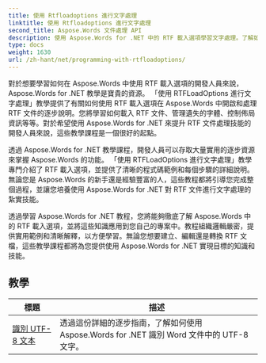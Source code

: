 ```yaml
---
title: 使用 Rtfloadoptions 進行文字處理
linktitle: 使用 Rtfloadoptions 進行文字處理
second_title: Aspose.Words 文件處理 API
description: 使用 Aspose.Words for .NET 中的 RTF 載入選項學習文字處理。了解如何使用逐步教學和範例 C# 程式碼載入和操作 RTF 文件。
type: docs
weight: 1630
url: /zh-hant/net/programming-with-rtfloadoptions/
---
```

對於想要學習如何在 Aspose.Words 中使用 RTF 載入選項的開發人員來說，Aspose.Words for .NET 教學是寶貴的資源。 「使用 RTFLoadOptions 進行文字處理」教學提供了有關如何使用 RTF 載入選項在 Aspose.Words 中開啟和處理 RTF 文件的逐步說明。您將學習如何載入 RTF 文件、管理遺失的字體、控制佈局資訊等等。對於希望使用 Aspose.Words for .NET 來提升 RTF 文件處理技能的開發人員來說，這些教學課程是一個很好的起點。

透過 Aspose.Words for .NET 教學課程，開發人員可以存取大量實用的逐步資源來掌握 Aspose.Words 的功能。 「使用 RTFLoadOptions 進行文字處理」教學專門介紹了 RTF 載入選項，並提供了清晰的程式碼範例和每個步驟的詳細說明。無論您是 Aspose.Words 的新手還是經驗豐富的人，這些教程都將引導您完成整個過程，並讓您培養使用 Aspose.Words for .NET 對 RTF 文件進行文字處理的紮實技能。

透過學習 Aspose.Words for .NET 教程，您將能夠徹底了解 Aspose.Words 中的 RTF 載入選項，並將這些知識應用到您自己的專案中。教程組織邏輯嚴密，提供實用範例和清晰解釋，以方便學習。無論您想要建立、編輯還是轉換 RTF 文檔，這些教學課程都將為您提供使用 Aspose.Words for .NET 實現目標的知識和技能。

 ## 教學
| 標題 | 描述 |
| --- | --- |
| [識別 UTF-8 文本](./recognize-utf8-text/) | 透過這份詳細的逐步指南，了解如何使用 Aspose.Words for .NET 識別 Word 文件中的 UTF-8 文字。 |